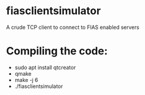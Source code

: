 # fiasclientsimulator
A crude TCP client to connect to FIAS enabled servers

# Compiling the code:
- sudo apt install qtcreator
- qmake
- make -j 6
- ./fiasclientsimulator